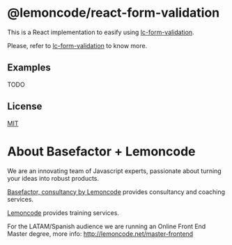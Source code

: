 # @lemoncode/react-form-validation

This is a React implementation to  easify using [lc-form-validation](https://github.com/Lemoncode/lcFormValidation).

Please, refer to [lc-form-validation](https://github.com/Lemoncode/lcFormValidation) to know more.

## Examples

TODO 

## License

[MIT](./LICENSE)

# About Basefactor + Lemoncode

We are an innovating team of Javascript experts, passionate about turning your ideas into robust products.

[Basefactor, consultancy by Lemoncode](http://www.basefactor.com) provides consultancy and coaching services.

[Lemoncode](http://lemoncode.net/services/en/#en-home) provides training services.

For the LATAM/Spanish audience we are running an Online Front End Master degree, more info: http://lemoncode.net/master-frontend
